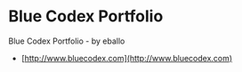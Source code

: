 Blue Codex Portfolio
====================

Blue Codex Portfolio - by eballo

- [http://www.bluecodex.com](http://www.bluecodex.com)
